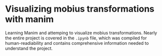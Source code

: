 # Visualizing mobius transformations with manim
Learning Manim and attemping to visualize mobius transformations.
Nearly the entire project is covered in the `.ipynb` file, which was compiled for human-readiability and contains comprehensive
information needed to understand the project.
